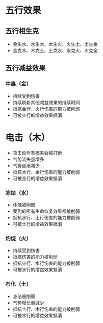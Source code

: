 # 五行效果

## 五行相生克
- 金生水、水生木、木生火、火生土、土生金
- 金克木、木克土、土克水、水克火、火克金

## 五行减益效果

### 中毒（金）
- 持续受到伤害
- 持续刷新其他减益效果的持续时间
- 抵抗金行、火行伤害的能力被削弱
- 可被火行的增益效果抵消

# 电击（木）
- 攻击动作有概率会被打断
- 气势流失量增多
- 气势逐渐减少
- 抵抗木行、金行伤害的能力被削弱
- 可被金行的增益效果抵消

### 冻结（水）
- 体魄被削弱
- 受到的所有生命恢复效果都被削弱
- 抵抗水行、土行伤害的能力被削弱
- 可被土行的增益效果抵消

### 灼烧（火）
- 持续受到伤害
- 抵抗伤害的能力被削弱
- 抵抗火行、水行伤害的能力被削弱
- 可被水行的增益效果抵消

### 石化（土）
- 身法被削弱
- 气势增长量减少
- 抵抗土行、木行伤害的能力被削弱
- 可被木行的增益效果抵消